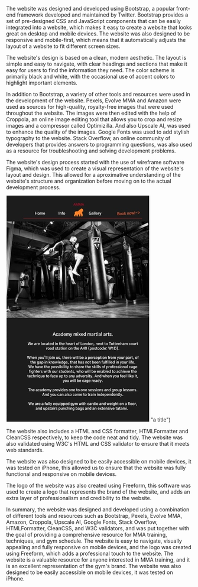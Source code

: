 The website was designed and developed using Bootstrap, a popular front-end framework developed and maintained by Twitter. 
Bootstrap provides a set of pre-designed CSS and JavaScript components that can be easily integrated into a website,
 which makes it easy to create a website that looks great on desktop and mobile devices. The website was also designed
  to be responsive and mobile-first, which means that it automatically adjusts the layout of a website to fit different screen sizes.

The website's design is based on a clean, modern aesthetic. The layout is simple and easy to navigate, with clear headings and
 sections that make it easy for users to find the information they need. The color scheme is primarily black and white, with
  the occasional use of accent colors to highlight important elements.

In addition to Bootstrap, a variety of other tools and resources were used in the development of the website. Pexels, Evolve MMA
 and Amazon were used as sources for high-quality, royalty-free images that were used throughout the website. The images were then
  edited with the help of Croppola, an online image editing tool that allows you to crop and resize images and a compressor called Optimizilla. And also Upscale AI, 
  was used to enhance the quality of the images. Google Fonts was used to add stylish typography to the website. Stack Overflow, 
  an online community of developers that provides answers to programming questions, was also used as a resource for troubleshooting 
  and solving development problems.

The website's design process started with the use of wireframe software Figma, which was used to create a visual representation of 
the website's layout and design. This allowed for a aproximative understanding of the website's structure and organization before moving on to the actual development process.

![Alt text](/assets/images/Screenshot%20(5).jpg) "a title")

The website also includes a HTML and CSS formatter, HTMLFormatter and CleanCSS respectively, to keep the code neat and tidy. 
The website was also validated using W3C's HTML and CSS validator to ensure that it meets web standards.

The website was also designed to be easily accessible on mobile devices, it was tested on iPhone,
 this allowed us to ensure that the website was fully functional and responsive on mobile devices.

The logo of the website was also created using Freeform, this software was used to create a logo that represents the brand of 
the website, and adds an extra layer of professionalism and credibility to the website.

In summary, the website was designed and developed using a combination of different tools and resources such as Bootstrap, 
Pexels, Evolve MMA, Amazon, Croppola, Upscale AI, Google Fonts, Stack Overflow, HTMLFormatter, CleanCSS, and W3C validators, 
and was put together with the goal of providing a comprehensive resource for MMA training, techniques, and gym schedule. 
The website is easy to navigate, visually appealing and fully responsive on mobile devices, and the logo was created using 
Freeform, which adds a professional touch to the website. The website is a valuable resource for anyone interested in MMA training, 
and it is an excellent representation of the gym's brand.
The website was also designed to be easily accessible on mobile devices, it was tested on iPhone.